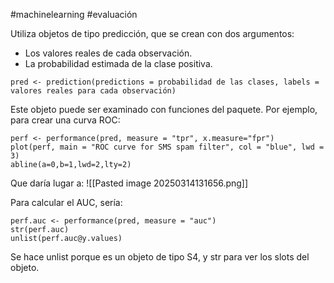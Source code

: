 #machinelearning #evaluación 

Utiliza objetos de tipo predicción, que se crean con dos argumentos:

- Los valores reales de cada observación. 
- La probabilidad estimada de la clase positiva. 


```
pred <- prediction(predictions = probabilidad de las clases, labels = valores reales para cada observación)
```

Este objeto puede ser examinado con funciones del paquete. Por ejemplo, para crear una curva ROC:

```
perf <- performance(pred, measure = "tpr", x.measure="fpr")
plot(perf, main = "ROC curve for SMS spam filter", col = "blue", lwd = 3)
abline(a=0,b=1,lwd=2,lty=2)
```

Que daría lugar a: 
![[Pasted image 20250314131656.png]]

Para calcular el AUC, sería:

```
perf.auc <- performance(pred, measure = "auc")
str(perf.auc)
unlist(perf.auc@y.values) 
```

Se hace unlist porque es un objeto de tipo S4, y str para ver los slots del objeto. 